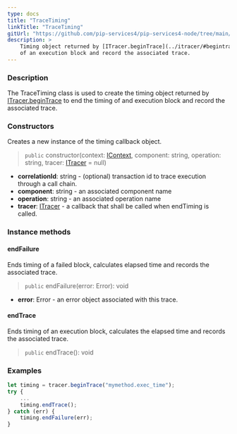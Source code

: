 ```yaml
---
type: docs
title: "TraceTiming"
linkTitle: "TraceTiming"
gitUrl: "https://github.com/pip-services4/pip-services4-node/tree/main/pip-services4-observability-node"
description: >
    Timing object returned by [ITracer.beginTrace](../itracer/#begintrace) to end the timing
    of an execution block and record the associated trace.
---
```


### Description

The TraceTiming class is used to create the timing object returned by [ITracer.beginTrace](../itracer/#begintrace) to end the timing of and execution block and record the associated trace.

### Constructors
Creates a new instance of the timing callback object.

> `public` constructor(context: [IContext](../../../components/context/icontext), component: string, operation: string, tracer: [ITracer](../itracer) = null)

- **correlationId**: string - (optional) transaction id to trace execution through a call chain.
- **component**: string - an associated component name
- **operation**: string - an associated operation name
- **tracer**: [ITracer](../itracer) - a callback that shall be called when endTiming is called.


### Instance methods

#### endFailure
Ends timing of a failed block, calculates elapsed time
and records the associated trace.

> `public` endFailure(error: Error): void

- **error**: Error - an error object associated with this trace.


#### endTrace
Ends timing of an execution block, calculates the elapsed time
and records the associated trace.

> `public` endTrace(): void
 
### Examples

```typescript
let timing = tracer.beginTrace("mymethod.exec_time");
try {
    ...
    timing.endTrace();
} catch (err) {
    timing.endFailure(err);
}
```
